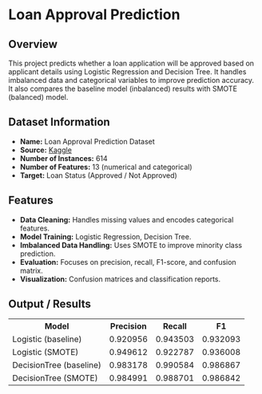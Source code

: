 <!DOCTYPE html>
<html lang="en">
<head>
<meta charset="UTF-8">
<meta name="viewport" content="width=device-width, initial-scale=1.0">
</head>
<body>
<h1>Loan Approval Prediction</h1>
<h2>Overview</h2>
<p>This project predicts whether a loan application will be approved based on applicant details using Logistic Regression and Decision Tree. It handles imbalanced data and categorical variables to improve prediction accuracy. It also compares the baseline model (inbalanced) results with SMOTE (balanced) model.</p>
<h2>Dataset Information</h2>
<ul>
<li><strong>Name:</strong> Loan Approval Prediction Dataset</li>
<li><strong>Source:</strong> <a href="https://www.kaggle.com/datasets/architsharma01/loan-approval-prediction-dataset">Kaggle</a></li>
<li><strong>Number of Instances:</strong> 614</li>
<li><strong>Number of Features:</strong> 13 (numerical and categorical)</li>
<li><strong>Target:</strong> Loan Status (Approved / Not Approved)</li>
</ul>
<h2>Features</h2>
<ul>
<li><strong>Data Cleaning:</strong> Handles missing values and encodes categorical features.</li>
<li><strong>Model Training:</strong> Logistic Regression, Decision Tree.</li>
<li><strong>Imbalanced Data Handling:</strong> Uses SMOTE to improve minority class prediction.</li>
<li><strong>Evaluation:</strong> Focuses on precision, recall, F1-score, and confusion matrix.</li>
<li><strong>Visualization:</strong> Confusion matrices and classification reports.</li>
</ul>
<h2>Output / Results</h2>
<table>
    <tr>
        <th>Model</th>
        <th>Precision</th>
        <th>Recall</th>
        <th>F1</th>
    </tr>
    <tr>
        <td>Logistic (baseline)</td>
        <td>0.920956</td>
        <td>0.943503</td>
        <td>0.932093</td>
    </tr>
    <tr>
        <td>Logistic (SMOTE)</td>
        <td>0.949612</td>
        <td>0.922787</td>
        <td>0.936008</td>
    </tr>
    <tr>
        <td>DecisionTree (baseline)</td>
        <td>0.983178</td>
        <td>0.990584</td>
        <td>0.986867</td>
    </tr>
    <tr>
        <td>DecisionTree (SMOTE)</td>
        <td>0.984991</td>
        <td>0.988701</td>
        <td>0.986842</td>
    </tr>
</table>
</body>
</html>
